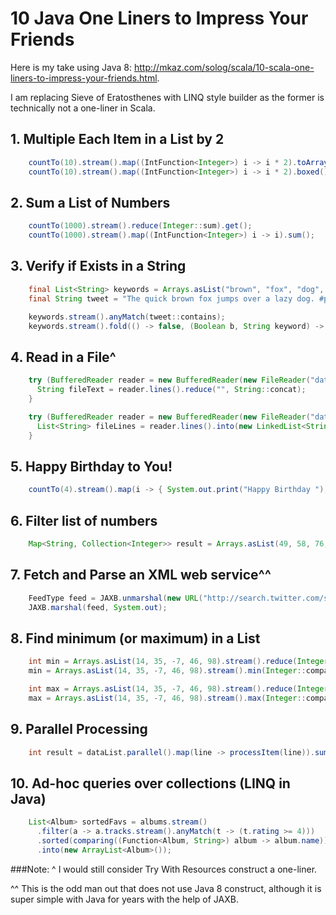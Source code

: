 10 Java One Liners to Impress Your Friends
==========================================

Here is my take using Java 8: http://mkaz.com/solog/scala/10-scala-one-liners-to-impress-your-friends.html.

I am replacing Sieve of Eratosthenes with LINQ style builder as the former is technically not a one-liner in Scala.


## 1. Multiple Each Item in a List by 2

```java
    countTo(10).stream().map((IntFunction<Integer>) i -> i * 2).toArray();
    countTo(10).stream().map((IntFunction<Integer>) i -> i * 2).boxed().into(new ArrayList<Integer>());
```

## 2. Sum a List of Numbers

```java
    countTo(1000).stream().reduce(Integer::sum).get();
    countTo(1000).stream().map((IntFunction<Integer>) i -> i).sum();
```

## 3. Verify if Exists in a String

```java
    final List<String> keywords = Arrays.asList("brown", "fox", "dog", "pangram");
    final String tweet = "The quick brown fox jumps over a lazy dog. #pangram http://www.rinkworks.com/words/pangrams.shtml";

    keywords.stream().anyMatch(tweet::contains);
    keywords.stream().fold(() -> false, (Boolean b, String keyword) -> b || tweet.contains(keyword), (l, r) -> l || r);
```

## 4. Read in a File^

```java
    try (BufferedReader reader = new BufferedReader(new FileReader("data.txt"))) {
      String fileText = reader.lines().reduce("", String::concat);
    }

    try (BufferedReader reader = new BufferedReader(new FileReader("data.txt"))) {
      List<String> fileLines = reader.lines().into(new LinkedList<String>());
    }
```

## 5. Happy Birthday to You!

```java
    countTo(4).stream().map(i -> { System.out.print("Happy Birthday "); if (i == 3) return "dear NAME"; else return "to You"; }).forEach(System.out::println);
```

## 6. Filter list of numbers

```java
    Map<String, Collection<Integer>> result = Arrays.asList(49, 58, 76, 82, 88, 90).stream().groupBy(Functions.forPredicate((Predicate<Integer>) i -> i > 60, "passed", "failed"));
```

## 7. Fetch and Parse an XML web service^^

```java
    FeedType feed = JAXB.unmarshal(new URL("http://search.twitter.com/search.atom?&q=java8"), FeedType.class);
    JAXB.marshal(feed, System.out);
```

## 8. Find minimum (or maximum) in a List

```java
    int min = Arrays.asList(14, 35, -7, 46, 98).stream().reduce(Integer::min).get();
    min = Arrays.asList(14, 35, -7, 46, 98).stream().min(Integer::compare).get();

    int max = Arrays.asList(14, 35, -7, 46, 98).stream().reduce(Integer::max).get();
    max = Arrays.asList(14, 35, -7, 46, 98).stream().max(Integer::compare).get();
```

## 9. Parallel Processing

```java
    int result = dataList.parallel().map(line -> processItem(line)).sum();
```

## 10. Ad-hoc queries over collections (LINQ in Java)

```java
    List<Album> sortedFavs = albums.stream()
      .filter(a -> a.tracks.stream().anyMatch(t -> (t.rating >= 4)))
      .sorted(comparing((Function<Album, String>) album -> album.name))
      .into(new ArrayList<Album>());
```


###Note:
^ I would still consider Try With Resources construct a one-liner.

^^ This is the odd man out that does not use Java 8 construct, although it is super simple with Java for years with the help of JAXB.